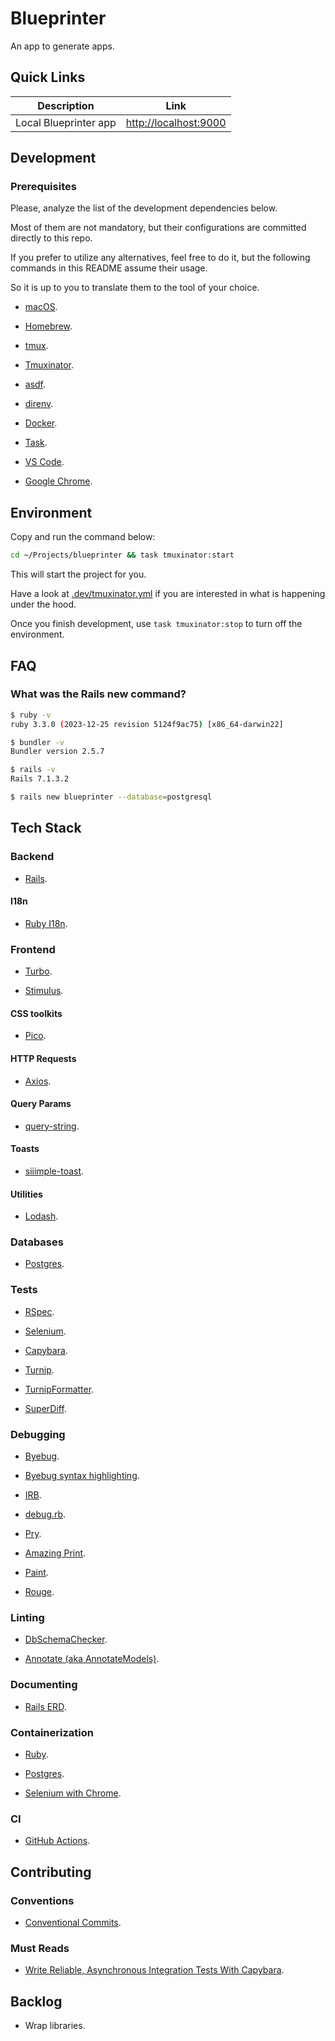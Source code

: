 # Blueprinter

An app to generate apps.

## Quick Links

| Description | Link |
| - | - |
| Local Blueprinter app | [http://localhost:9000](http://localhost:9000) |

## Development

### Prerequisites

Please, analyze the list of the development dependencies below.

Most of them are not mandatory, but their configurations are committed directly to this repo.

If you prefer to utilize any alternatives, feel free to do it, but the following commands in this README assume their usage.

So it is up to you to translate them to the tool of your choice.

- [macOS](https://www.apple.com/macos/sonoma).

- [Homebrew](https://brew.sh).

- [tmux](https://github.com/tmux/tmux).

- [Tmuxinator](https://github.com/tmuxinator/tmuxinator).

- [asdf](https://asdf-vm.com/#/core-manage-asdf).

- [direnv](https://github.com/asdf-community/asdf-direnv).

- [Docker](https://www.docker.com/products/docker-desktop).

- [Task](https://taskfile.dev).

- [VS Code](https://code.visualstudio.com).

- [Google Chrome](https://www.google.com/intl/en_us/chrome).

## Environment

Copy and run the command below:

```bash
cd ~/Projects/blueprinter && task tmuxinator:start
```

This will start the project for you.

Have a look at [.dev/tmuxinator.yml](https://github.com/marian13/blueprinter/blob/main/.dev/.tmuxinator.yml) if you are interested in what is happening under the hood.

Once you finish development, use `task tmuxinator:stop` to turn off the environment.

## FAQ

### What was the Rails new command?

```bash
$ ruby -v
ruby 3.3.0 (2023-12-25 revision 5124f9ac75) [x86_64-darwin22]
```

```bash
$ bundler -v
Bundler version 2.5.7
```

```bash
$ rails -v
Rails 7.1.3.2
```

```bash
$ rails new blueprinter --database=postgresql
```

## Tech Stack

### Backend

- [Rails](https://github.com/rails/rails).

#### I18n

- [Ruby I18n](https://github.com/ruby-i18n/i18n).

### Frontend

- [Turbo](https://github.com/hotwired/turbo-rails).

- [Stimulus](https://github.com/hotwired/stimulus).

#### CSS toolkits

- [Pico](https://github.com/picocss/pico).

#### HTTP Requests

- [Axios](https://github.com/axios/axios).

#### Query Params

- [query-string](https://github.com/sindresorhus/query-string).

#### Toasts

- [siiimple-toast](https://github.com/0xgabii/siiimple-toast).

#### Utilities

- [Lodash](https://github.com/lodash/lodash).

### Databases

- [Postgres](https://github.com/postgres/postgres).

### Tests

- [RSpec](https://github.com/rspec/rspec-rails).

- [Selenium](https://github.com/SeleniumHQ/selenium/wiki/Ruby-Bindings).

- [Capybara](https://github.com/teamcapybara/capybara).

- [Turnip](https://github.com/jnicklas/turnip).

- [TurnipFormatter](https://github.com/gongo/turnip_formatter).

- [SuperDiff](https://github.com/mcmire/super_diff).

### Debugging

- [Byebug](https://github.com/deivid-rodriguez/byebug).

- [Byebug syntax highlighting](https://gist.github.com/marian13/5dade20a431d7254db30e543167058ce).

- [IRB](https://github.com/ruby/irb).

- [debug.rb](https://github.com/ruby/debug).

- [Pry](https://github.com/pry/pry).

- [Amazing Print](https://github.com/amazing-print/amazing_print).

- [Paint](https://github.com/janlelis/paint).

- [Rouge](https://github.com/rouge-ruby/rouge).

### Linting

- [DbSchemaChecker](https://github.com/kufu/db_schema_checker).

- [Annotate (aka AnnotateModels)](https://github.com/ctran/annotate_models).

### Documenting

- [Rails ERD](https://github.com/voormedia/rails-erd).

### Containerization

- [Ruby](https://github.com/docker-library/ruby).

- [Postgres](https://github.com/docker-library/postgres).

- [Selenium with Chrome](https://github.com/SeleniumHQ/docker-selenium).

### CI

- [GitHub Actions](https://github.com/features/actions).

## Contributing

### Conventions

- [Conventional Commits](https://www.conventionalcommits.org/en/v1.0.0).

### Must Reads

- [Write Reliable, Asynchronous Integration Tests With Capybara](https://thoughtbot.com/blog/write-reliable-asynchronous-integration-tests-with-capybara#summary).

## Backlog

- Wrap libraries.
